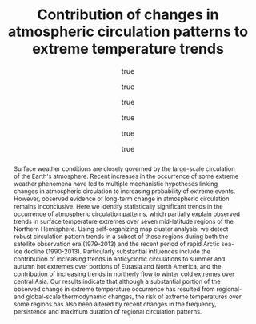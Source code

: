 ---
layout: single-bib-item
hidden: true
dup_sha1: "cd67be9fa5714fb2c6477240edc597a418f6c605"
issn: "0028-0836"
attachments:
  -
    mimeType: "application/pdf"
    pub_id: "7ae12507-db90-0e88-b942-086e0b6767d6"
    updated: "1488223211.98"
    source_filename: "[article_pdf].pdf"
    article_pdf: "1"
    created: "1488223211.98"
    filename: "Horton et al. 2015 - Contribution of changes in atmospheric circulation patterns to extreme temperature trends.pdf"
    hasUpdates: "1"
    subfolders:
      - "All Papers/H"
    filesize: "3522332"
    gdrive_needs_sync: "0"
    owner: "42827BEAD59011E587B2D52D02D06A8F"
    pub_trashed: "0"
    _id: "1e19a81c-cfdc-0c05-a8c7-3a602bd282da"
    gdrive_id: "0BzNObtVOlCh_aWNzUE5JNERpbU0"
    md5: "bbbc3c33382306533a9dd2c9b1a86009"
issn_alt: "1476-4687"
duplicates:
abstract: "Surface weather conditions are closely governed by the large-scale circulation of the Earth's atmosphere. Recent increases in the occurrence of some extreme weather phenomena have led to multiple mechanistic hypotheses linking changes in atmospheric circulation to increasing probability of extreme events. However, observed evidence of long-term change in atmospheric circulation remains inconclusive. Here we identify statistically significant trends in the occurrence of atmospheric circulation patterns, which partially explain observed trends in surface temperature extremes over seven mid-latitude regions of the Northern Hemisphere. Using self-organizing map cluster analysis, we detect robust circulation pattern trends in a subset of these regions during both the satellite observation era (1979-2013) and the recent period of rapid Arctic sea-ice decline (1990-2013). Particularly substantial influences include the contribution of increasing trends in anticyclonic circulations to summer and autumn hot extremes over portions of Eurasia and North America, and the contribution of increasing trends in northerly flow to winter cold extremes over central Asia. Our results indicate that although a substantial portion of the observed change in extreme temperature occurrence has resulted from regional- and global-scale thermodynamic changes, the risk of extreme temperatures over some regions has also been altered by recent changes in the frequency, persistence and maximum duration of regional circulation patterns."
labels:
  - "e589e1f3-3708-005f-b5a2-1b034dc7ddc2"
citedByLink: "http://scholar.google.com/scholar?hl=en&lr=&num=30&cites=http://dx.doi.org/10.1038/nature14550"
citekey: "Horton2015-kv"
autoCleaned: "1"
owner: "42827BEAD59011E587B2D52D02D06A8F"
autocompleted: "1"
foldersNamed:
xref:
  -
    pmid: "26108848"
    type: "CommentIn"
imported: "1"
author:
  -
    initials: "DE"
    _id: "8374c8f3-0b30-0138-bc7a-eeebd1b39f40"
    last: "Horton"
    formatted: "Horton DE"
    first: "Daniel E"
  -
    initials: "NC"
    _id: "4a308d0d-08f2-0b9c-90b2-fc382b79531c"
    last: "Johnson"
    formatted: "Johnson NC"
    first: "Nathaniel C"
  -
    initials: "D"
    _id: "c67dcb75-20cf-0424-b1dd-5f786424de65"
    last: "Singh"
    formatted: "Singh D"
    first: "Deepti"
  -
    initials: "DL"
    _id: "87e8bfa6-0cd0-0638-ba63-a9f2d1210dcf"
    last: "Swain"
    formatted: "Swain DL"
    first: "Daniel L"
  -
    initials: "B"
    _id: "6eb8e811-1bf8-0374-b58f-78e8fc615098"
    last: "Rajaratnam"
    formatted: "Rajaratnam B"
    first: "Bala"
  -
    initials: "NS"
    _id: "f9ae0ca6-49c6-0068-8f45-dc554d9af26e"
    last: "Diffenbaugh"
    formatted: "Diffenbaugh NS"
    first: "Noah S"
subfolders:
  - "All Papers/H"
pmid: "26108856"
issue: "7557"
folders:
updated: "1488223225.0"
published_date: "2015"
affiliation: "1] Department of Earth System Science, Stanford University, Stanford, California 94305, USA [2] Woods Institute for the Environment, Stanford University, Stanford, California 94305, USA. 1] International Pacific Research Center, University of Hawaii at Manoa, Honolulu, Hawaii 96822, USA [2] Scripps Institution of Oceanography, University of California San Diego, La Jolla, California 92093, USA [3] Cooperative Institute for Climate Science, Princeton University, Princeton, New Jersey 08540, USA. Department of Earth System Science, Stanford University, Stanford, California 94305, USA. Department of Earth System Science, Stanford University, Stanford, California 94305, USA. 1] Department of Earth System Science, Stanford University, Stanford, California 94305, USA [2] Woods Institute for the Environment, Stanford University, Stanford, California 94305, USA [3] Department of Statistics, Stanford University, Stanford, California 94305, USA. 1] Department of Earth System Science, Stanford University, Stanford, California 94305, USA [2] Woods Institute for the Environment, Stanford University, Stanford, California 94305, USA."
journal: "Nature"
labelsNamed:
  - "pches_publications"
journalfull: "Nature"
volume: "522"
pdf_restricted: "0"
doi: "10.1038/nature14550"
authors: "Horton, DE, NC Johnson, D Singh, DL Swain, B Rajaratnam and NS Diffenbaugh"
journal_checked: "1"
pages: "465-469"
kind: "Research Article"
sha1: "7bb4f9ada8f6356fc498c3a81f3740a039728dfa"
language: "en"
created: "1488223200.92"
url:
  - "http://dx.doi.org/10.1038/nature14550"
  - "https://www.ncbi.nlm.nih.gov/pubmed/26108856"
title: "Contribution of changes in atmospheric circulation patterns to extreme temperature trends"
pubtype: "PP_ARTICLE"
keywords: "Climate Extremes"
published:
  month: "6"
  day: "25"
  year: "2015"
id_list:
  - "sha1:7bb4f9ada8f6356fc498c3a81f3740a039728dfa"
  - "dup_sha1:cd67be9fa5714fb2c6477240edc597a418f6c605"
  - "doi:10.1038/nature14550"
  - "pmid:26108856"
  - "url:http://dx.doi.org/10.1038/nature14550"
  - "url:https://www.ncbi.nlm.nih.gov/pubmed/26108856"
  - "url:http://www.nature.com/doifinder/10.1038/nature14550"
  - "url:http://www.nature.com/nature/journal/v522/n7557/full/nature14550.html"
crawl_urls:
  - "http://dx.doi.org/10.1038/nature14550"
  - "http://www.nature.com/doifinder/10.1038/nature14550"
  - "http://www.nature.com/nature/journal/v522/n7557/full/nature14550.html"
incomplete: "0"
---